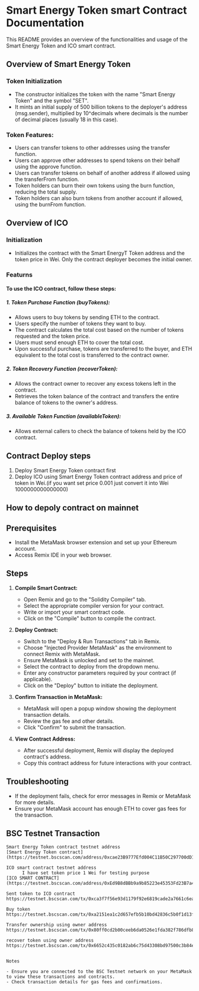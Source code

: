 # Smart Energy Token smart Contract Documentation

This README provides an overview of the functionalities and usage of the Smart Energy Token and ICO smart contract.

## Overview of Smart Energy Token

### Token Initialization

- The constructor initializes the token with the name "Smart Energy Token" and the symbol "SET".
- It mints an initial supply of 500 billion tokens to the deployer's address (msg.sender), multiplied by 10^decimals where decimals is the number  of decimal places (usually 18 in this case).

### Token Features:

- Users can transfer tokens to other addresses using the transfer function.
- Users can approve other addresses to spend tokens on their behalf using the approve function.
- Users can transfer tokens on behalf of another address if allowed using the transferFrom function.
- Token holders can burn their own tokens using the burn function, reducing the total supply.
- Token holders can also burn tokens from another account if allowed, using the burnFrom function.

## Overview of ICO

### Initialization
- Initializes the contract with the Smart EnergyT Token address and the token price in Wei. Only the contract deployer becomes the initial owner.
### Featurns
#### To use the ICO contract, follow these steps:
##### 1. Token Purchase Function (buyTokens):
- Allows users to buy tokens by sending ETH to the contract.
- Users specify the number of tokens they want to buy.
- The contract calculates the total cost based on the number of tokens requested and the token price.
- Users must send enough ETH to cover the total cost.
- Upon successful purchase, tokens are transferred to the buyer, and ETH equivalent to the total cost is transferred to the contract owner.

##### 2. Token Recovery Function (recoverToken):
- Allows the contract owner to recover any excess tokens left in the contract.
- Retrieves the token balance of the contract and transfers the entire balance of tokens to the owner's address.

##### 3. Available Token Function (availableToken):
- Allows external callers to check the balance of tokens held by the ICO contract.


## Contract Deploy steps
1. Deploy Smart Energy Token contract first 
2. Deploy ICO using Smart Energy Token contract address and price of token in Wei.(if you want set price 0.001 just convert it into Wei 1000000000000000)

## How to depoly contract on mainnet

## Prerequisites

- Install the MetaMask browser extension and set up your Ethereum account.
- Access Remix IDE in your web browser.

## Steps

1. **Compile Smart Contract:**
   - Open Remix and go to the "Solidity Compiler" tab.
   - Select the appropriate compiler version for your contract.
   - Write or import your smart contract code.
   - Click on the "Compile" button to compile the contract.

2. **Deploy Contract:**
   - Switch to the "Deploy & Run Transactions" tab in Remix.
   - Choose "Injected Provider MetaMask" as the environment to connect Remix with MetaMask.
   - Ensure MetaMask is unlocked and set to the mainnet.
   - Select the contract to deploy from the dropdown menu.
   - Enter any constructor parameters required by your contract (if applicable).
   - Click on the "Deploy" button to initiate the deployment.

3. **Confirm Transaction in MetaMask:**
   - MetaMask will open a popup window showing the deployment transaction details.
   - Review the gas fee and other details.
   - Click "Confirm" to submit the transaction.

4. **View Contract Address:**
   - After successful deployment, Remix will display the deployed contract's address.
   - Copy this contract address for future interactions with your contract.

## Troubleshooting

- If the deployment fails, check for error messages in Remix or MetaMask for more details.
- Ensure your MetaMask account has enough ETH to cover gas fees for the transaction.

## BSC Testnet Transaction
```
Smart Energy Token contract testnet address
[Smart Energy Token contract](https://testnet.bscscan.com/address/0xcae23B9777Efd004C11B50C297700dD1167A6FBa#code)

ICO smart contract testnet address
      I have set token price 1 Wei for testing purpose
[ICO SMART CONTRACT](https://testnet.bscscan.com/address/0xEd9B8dBBb9a9b85223e45353Fd23B7a493C1a5bd#code)

Sent token to ICO contract
https://testnet.bscscan.com/tx/0xca3f7f56e93d1179f92e6819cade2a7661c6eab56d0feb8cbbb666872eadefdf

Buy token
https://testnet.bscscan.com/tx/0xa2151ea1c2d657efb5b10bd42836c5b0f1d13fcd7e4840001a8d254e2dfa073e

Transfer ownership using owner address
https://testnet.bscscan.com/tx/0x80ff0cd2b00ceeb6da0526e1fda382f786dfb8d2cf11e57ef2621b9f7ae06c7f

recover token using owner address
https://testnet.bscscan.com/tx/0x6652c435c0182ab6c75d43308bd97500c3b84e899acca0edfcc515a446246b51


Notes

- Ensure you are connected to the BSC Testnet network on your MetaMask to view these transactions and contracts.
- Check transaction details for gas fees and confirmations.
```
